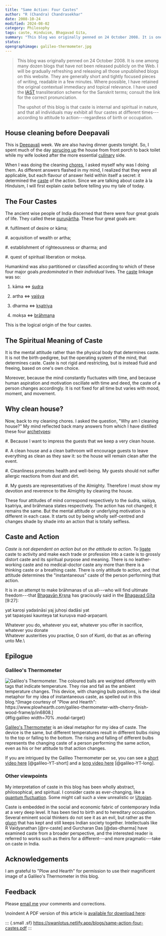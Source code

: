 ```yaml
---
title: "Same Action: Four Castes"
author: "R (Chandra) Chandrasekhar"
date: 2008-10-24
modified: 2024-08-02
category: Philosophy
tags: caste, Hinduism, Bhagavad Gita, 
summary: "This blog was originally penned on 24 October 2008. It is one among many dozen blogs that have not been released publicly on the Web. I will be gradually refreshing and releasing all those unpublished blogs on this website. They are generally short and tightly focused pieces of writing, readable in a few minutes. Where possible, I have retained the original contextual immediacy and topical relevance. I have used the [IAST](https://en.wikipedia.org/wiki/International_Alphabet_of_Sanskrit_Transliteration) transliteration scheme for the Sanskrit terms; consult the link for the correct pronunciation. The upshot of this blog is that caste is spiritual in nature, and that all individuals may exhibit all four castes at different times---according to attitude to action---regardless of birth or occupation."
status: 
opengraphimage: galileo-thermometer.jpg
---
```


> This blog was originally penned on 24 October 2008. It is one among many dozen blogs that have not been released publicly on the Web. I will be gradually refreshing and releasing all those unpublished blogs on this website. They are generally short and tightly focused pieces of writing, readable in a few minutes. Where possible, I have retained the original contextual immediacy and topical relevance. I have used the [IAST](https://en.wikipedia.org/wiki/International_Alphabet_of_Sanskrit_Transliteration) transliteration scheme for the Sanskrit terms; consult the link for the correct pronunciation.
> 
> The upshot of this blog is that caste is internal and spiritual in nature, and that all individuals may exhibit all four castes at different times---according to attitude to action---regardless of birth or occupation.

## House cleaning before Deepavali

This is [Deepavali](https://en.wikipedia.org/wiki/Diwali) week. We are also having dinner guests tonight. So, I spent much of the day [sprucing up](https://dictionary.cambridge.org/dictionary/english/spruce-up) the house from front porch to back toilet while my wife looked after the more essential [culinary](https://www.thefreedictionary.com/culinary) side.

When I was doing the cleaning [chores](https://www.oxfordlearnersdictionaries.com/definition/english/chore), I asked myself why was I doing them. As different answers flashed in my mind, I realized that they were all applicable, but each flavour of answer held within itself a secret: it determined the [caste](https://www.thefreedictionary.com/caste) of the action. Since we are talking about caste à la Hinduism, I will first explain caste before telling you my tale of today.

## The Four Castes

The ancient wise people of India discerned that there were four great goals of life. They called these [puruṣārtha](https://en.wikipedia.org/wiki/Puru%E1%B9%A3%C4%81rtha). These four great goals are:

#.  fulfilment of desire or kāma;

#.  acquisition of wealth or artha;

#.  establishment of righteousness or dharma; and

#.  quest of spiritual liberation or mokṣa.

Humankind was also partitioned or classified according to which of these four major goals _predominated_ in their _individual_ lives. The [caste](https://en.wikipedia.org/wiki/Caste) linkage was so:

1. kāma <=> [śudra](https://en.wikipedia.org/wiki/Shudra)

2. artha <=> [vaiśya](https://en.wikipedia.org/wiki/Vaishya)

3. dharma <=> [kṣatriya](https://en.wikipedia.org/wiki/Kshatriya)

4. mokṣa <=> [brāhmaṇa](https://en.wikipedia.org/wiki/Brahmin)

This is the logical origin of the four castes.

## The Spiritual Meaning of Caste

It is the mental attitude rather than the physical body that determines caste. It is not the birth-pedigree, but the operating system of the mind, that determines caste. Caste is not rigid and restricting, but is instead fluid and freeing, based on one's own choice.

Moreover, because the mind constantly fluctuates with time, and because human aspiration and motivation oscillate with time and deed, the caste of a person changes accordingly. It is not fixed for all time but varies with mood, moment, and movement.

## Why clean house?

Now, back to my cleaning chores. I asked the question, "Why am I cleaning house?" My mind reflected back many answers from which I have distilled these four [archetypes](https://www.thefreedictionary.com/archetype):

#.  Because I want to impress the guests that we keep a very clean house.

#.  A clean house and a clean bathroom will encourage guests to leave everything as clean as they saw it: so the house will remain clean after the event.

#.  Cleanliness promotes health and well-being. My guests should not suffer allergic reactions from dust and dirt.

#.  My guests are representatives of the Almighty. Therefore I must show my devotion and reverence to the Almighty by cleaning the house.

These four attitudes of mind correspond respectively to the śudra, vaiśya, kṣatriya, and brāhmaṇa states respectively. The action has not changed; it remains the same. But the mental attitude or underlying motivation is different in each case. It starts out by being wholly self-centred and changes shade by shade into an action that is totally selfless.

## Caste and Action

_Caste is not dependent on action but on the attitude to action_. To [ligate](https://www.vocabulary.com/dictionary/ligate) caste to activity and make each trade or profession into a caste is to grossly distort caste and its spiritual purpose and meaning. There is no leather-working caste and no medical-doctor caste any more than there is a thinking caste or a breathing caste. There is only attitude to action, and that attitude determines the "instantaneous" caste of the person performing that action.

It is in an attempt to make brāhmanas of us all---who will find ultimate freedom---that [Bhagavān Kṛṣṇa](https://yssofindia.org/about/bhagavan-krishna) has graciously said in the [Bhagavad Gīta](https://en.wikipedia.org/wiki/Bhagavad_Gita) [9:27]:

yat karoṣi yadaśnāsi yaj juhoṣi dadāsi yat\
yat tapasyasi kaunteya tat kuruṣva mad-arpaṇam\
  
Whatever you do, whatever you eat, whatever you offer in sacrifice, whatever you donate\
Whatever austerities you practise, O son of Kunti, do that as an offering unto Me.\

## Epilogue

### Galileo's Thermometer

![Galileo's Thermometer. The coloured balls are weighted differently with tags that indicate temperature. They rise and fall as the ambient temperature changes. This device, with changing bulb positions, is the ideal metaphor for my idea of instantaneous caste, as spelled out in this blog.^[Image courtesy of "Plow and Hearth": <https://www.plowhearth.com/galileo-thermometer-with-cherry-finish-wood-frame/p/in6808>.]]({attach}images/galileo-thermometer.jpg){#fig:galileo width=70% .modal-target}

[Galileo's Thermometer](https://en.wikipedia.org/wiki/Galileo_thermometer) is an ideal metaphor for my idea of caste. The device is the same, but different temperatures result in different bulbs rising to  the top or falling to the bottom. The rising and falling of different bulbs represents the changing caste of a person performing the same action, even as his or her attitude to that action changes.

If you are intrigued by the Galileo Thermometer per se, you can see a [short video here](https://youtube.com/shorts/kkQ1TFr4apg?si=V7W3fbIZLpQ2p4ud) [@galileo-YT-short] and a [long video here](https://www.youtube.com/watch?v=XeSlFxOHW6A) [@galileo-YT-long].

### Other viewpoints

My interpretation of caste in this blog has been wholly abstract, philosophical, and spiritual. I consider caste as ever-changing, like a [quantum fluctuation](https://en.wikipedia.org/wiki/Quantum_fluctuation). Some might call such a view unrealistic or [Utopian](https://www.etymonline.com/search?q=Utopia).

Caste is embedded in the social and economic fabric of contemporary India at a very deep level. It has been tied to birth and to hereditary occupation. Several eminent social thinkers do not see it as an evil, but rather as the [gluon](https://en.wikipedia.org/wiki/Gluon) that has kept and still keeps Indian society together. Intellectuals like R Vaidyanathan [@rv-caste] and Gurcharan Das [@das-dharma] have examined caste from a broader perspective, and the interested reader is referred to works such as theirs for a different---and more pragmatic---take on caste in India.

## Acknowledgements

I am grateful to "Plow and Hearth" for permission to use their magnificent image of a Galileo's Thermometer in this blog.

## Feedback

Please [email me](mailto:feedback.swanlotus@gmail.com) your comments and
corrections.

\noindent A PDF version of this article is [available for download here]({attach}./same-action-four-castes.pdf):

::: {.small .sf}
<https://swanlotus.netlify.app/blogs/same-action-four-castes.pdf>
:::




